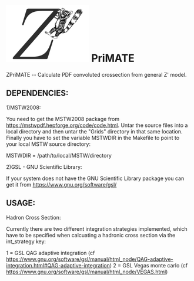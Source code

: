 # <img src=icons/logo_small.png width=225 height=154 /> PriMATE

ZPriMATE -- Calculate PDF convoluted crossection from general Z' model.


DEPENDENCIES:
----------------------------

1)MSTW2008:

You need to get the MSTW2008 package from https://mstwpdf.hepforge.org/code/code.html. 
Untar the source files into a local directory and then untar the "Grids" directory in that same location.
Finally you have to set the variable MSTWDIR in the Makefile to point to your local MSTW source directory:

  MSTWDIR = /path/to/local/MSTW/directory

  
  
2)GSL - GNU Scientific Library:

If your system does not have the GNU Scientific Library package you can get it from https://www.gnu.org/software/gsl/





USAGE:
----------------------------

Hadron Cross Section:

Currently there are two different integration strategies implemented, which have to be specified when calcuating 
a hadronic cross section via the int_strategy key:

  1 = GSL QAG adaptive integration (cf https://www.gnu.org/software/gsl/manual/html_node/QAG-adaptive-integration.html#QAG-adaptive-integration)
  2 = GSL Vegas monte carlo (cf https://www.gnu.org/software/gsl/manual/html_node/VEGAS.html)
